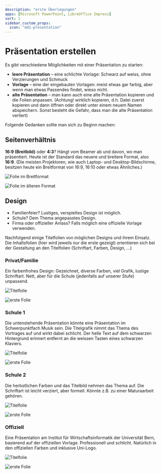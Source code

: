 ```yaml
---
description: "erste Überlegungen"
apps: [Microsoft PowerPoint, LibreOffice Impress]
sort: 1
sidebar_custom_props:
  icon: "mdi-presentation"
---
```


# Präsentation erstellen




Es gibt verschiedene Möglichkeiten mit einer Präsentation zu starten:

* **leere Präsentation** – eine schlichte Vorlage: Schwarz auf weiss, ohne Verzierungen und Schmuck
* **Vorlage** – eine der eingebauten Vorlagen: meist etwas gar farbig, aber wenn man etwas Passendes findet, wieso nicht.
* **alte Präsentation** – man kann auch eine alte Präsentation kopieren und die Folien anpassen. (Achtung! wirklich kopieren, d.h. Datei zuerst kopieren und dann öffnen oder direkt unter einem neuem Namen abspeichern. Sonst besteht die Gefahr, dass man die alte Präsentation verliert)

Folgende Gedanken sollte man sich zu Beginn machen:

## Seitenverhältnis
**16:9 (Breitbild)** oder **4:3**? Hängt vom Beamer ab und davon, wo man präsentiert. Heute ist der Standard das neuere und breitere Format, also **16:9**. (Die meisten Projektoren, wie auch Laptop- und Desktop-Bildschirme, besitzen heute ein Breitformat von 16:9, 16:10 oder etwas Ähnliches.)

<ImagesBox caption="Breitformat vs älteres 4:3-Format">

![](./images/16zu9.png "Folie im Breitformat")<!-- {.zoom} -->

![](./images/4zu3.png "Folie im älteren Format")<!-- {.zoom} -->

</ImagesBox>

## Design
- Familienfeier? Lustiges, verspieltes Design ist möglich.
- Schule? Dem Thema angepasstes Design.
- Firma oder offizieller Anlass? Falls möglich eine offizielle Vorlage verwenden.

Nachfolgend einige Titelfolien von möglichen Designs und ihrem Einsatz. Die Inhaltsfolien (hier wird jeweils nur die erste gezeigt) orientieren sich bei der Gestaltung an den Titelfolien (Schriftart, Farben, Design, ...)

### Privat/Familie
Ein farbenfrohes Design: Gezeichnet, diverse Farben, viel Grafik, lustige Schriftart. Nett, aber für die Schule (jedenfalls auf unserer Stufe) unpassend.

<ImagesBox caption="5 Jahre Tim">

![](./images/5-jahre-tim/Slide1.jpg "Titelfolie")<!-- {.zoom} -->

![](./images/5-jahre-tim/Slide2.jpg "erste Folie")<!-- {.zoom} -->

</ImagesBox>

### Schule 1
Die untenstehende Präsentation könnte eine Präsentation im Schwerpunktfach Musik sein. Die Titelgrafik nimmt das Thema des Vortrages auf und wirkt dabei schlicht. Der helle Text auf dem schwarzen Hintergrund erinnert entfernt an die weissen Tasten eines schwarzen Klaviers.

<ImagesBox caption="Das Klavier">

![](./images/das-klavier/Slide1.jpg "Titelfolie")<!-- {.zoom} -->

![](./images/das-klavier/Slide2.jpg "erste Folie")<!-- {.zoom} -->

</ImagesBox>

### Schule 2
Die herbstlichen Farben und das Titelbild nehmen das Thema auf. Die Schriftart ist leicht verziert, aber formell. Könnte z.B. zu einer Maturaarbeit gehören.

<ImagesBox caption="Im Garten">

![](./images/im-garten/Slide1.jpg "Titelfolie")<!-- {.zoom} -->

![](./images/im-garten/Slide2.jpg "erste Folie")<!-- {.zoom} -->

</ImagesBox>

### Offiziell
Eine Präsentation am Institut für Wirtschaftsinformatik der Universität Bern, basierend auf der offiziellen Vorlage. Professionell und schlicht. Natürlich in den offiziellen Farben und inklusive Uni-Logo.

<ImagesBox caption="Kurs Grundlagen">

![](./images/grundlagen/Slide1.jpg "Titelfolie")<!-- {.zoom} -->

![](./images/grundlagen/Slide2.jpg "erste Folie")<!-- {.zoom} -->

</ImagesBox>
